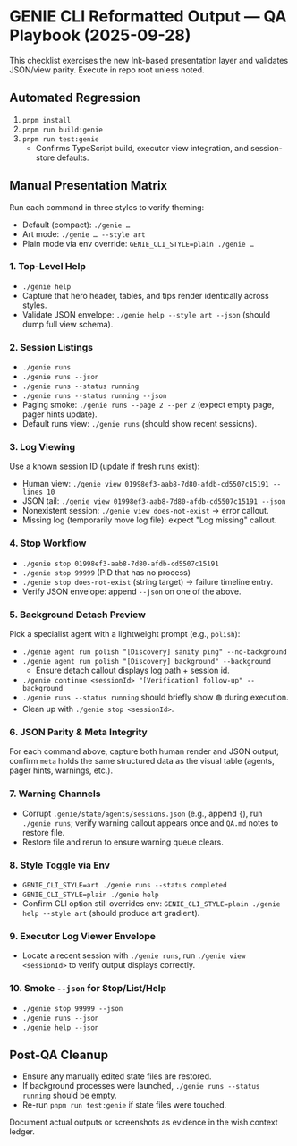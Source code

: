 # GENIE CLI Reformatted Output — QA Playbook (2025-09-28)

This checklist exercises the new Ink-based presentation layer and validates JSON/view parity. Execute in repo root unless noted.

## Automated Regression
1. `pnpm install`
2. `pnpm run build:genie`
3. `pnpm run test:genie`
   - Confirms TypeScript build, executor view integration, and session-store defaults.

## Manual Presentation Matrix
Run each command in three styles to verify theming:
- Default (compact): `./genie …`
- Art mode: `./genie … --style art`
- Plain mode via env override: `GENIE_CLI_STYLE=plain ./genie …`

### 1. Top-Level Help
- `./genie help`
- Capture that hero header, tables, and tips render identically across styles.
- Validate JSON envelope: `./genie help --style art --json` (should dump full view schema).

### 2. Session Listings
- `./genie runs`
- `./genie runs --json`
- `./genie runs --status running`
- `./genie runs --status running --json`
- Paging smoke: `./genie runs --page 2 --per 2` (expect empty page, pager hints update).
- Default runs view: `./genie runs` (should show recent sessions).

### 3. Log Viewing
Use a known session ID (update if fresh runs exist):
- Human view: `./genie view 01998ef3-aab8-7d80-afdb-cd5507c15191 --lines 10`
- JSON tail: `./genie view 01998ef3-aab8-7d80-afdb-cd5507c15191 --json`
- Nonexistent session: `./genie view does-not-exist` → error callout.
- Missing log (temporarily move log file): expect "Log missing" callout.

### 4. Stop Workflow
- `./genie stop 01998ef3-aab8-7d80-afdb-cd5507c15191`
- `./genie stop 99999` (PID that has no process)
- `./genie stop does-not-exist` (string target) → failure timeline entry.
- Verify JSON envelope: append `--json` on one of the above.

### 5. Background Detach Preview
Pick a specialist agent with a lightweight prompt (e.g., `polish`):
- `./genie agent run polish "[Discovery] sanity ping" --no-background`
- `./genie agent run polish "[Discovery] background" --background`
  - Ensure detach callout displays log path + session id.
- `./genie continue <sessionId> "[Verification] follow-up" --background`
- `./genie runs --status running` should briefly show `🟢` during execution.
- Clean up with `./genie stop <sessionId>`.

### 6. JSON Parity & Meta Integrity
For each command above, capture both human render and JSON output; confirm `meta` holds the same structured data as the visual table (agents, pager hints, warnings, etc.).

### 7. Warning Channels
- Corrupt `.genie/state/agents/sessions.json` (e.g., append `{`), run `./genie runs`; verify warning callout appears once and `QA.md` notes to restore file.
- Restore file and rerun to ensure warning queue clears.

### 8. Style Toggle via Env
- `GENIE_CLI_STYLE=art ./genie runs --status completed`
- `GENIE_CLI_STYLE=plain ./genie help`
- Confirm CLI option still overrides env: `GENIE_CLI_STYLE=plain ./genie help --style art` (should produce art gradient).

### 9. Executor Log Viewer Envelope
- Locate a recent session with `./genie runs`, run `./genie view <sessionId>` to verify output displays correctly.

### 10. Smoke `--json` for Stop/List/Help
- `./genie stop 99999 --json`
- `./genie runs --json`
- `./genie help --json`

## Post-QA Cleanup
- Ensure any manually edited state files are restored.
- If background processes were launched, `./genie runs --status running` should be empty.
- Re-run `pnpm run test:genie` if state files were touched.

Document actual outputs or screenshots as evidence in the wish context ledger.
